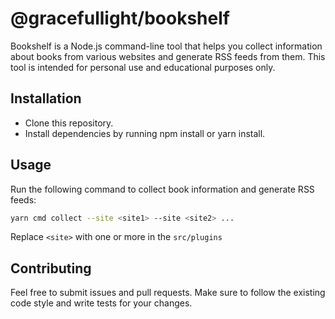# @gracefullight/bookshelf

Bookshelf is a Node.js command-line tool that helps you collect information about books from various websites and generate RSS feeds from them.
This tool is intended for personal use and educational purposes only.

## Installation

- Clone this repository.
- Install dependencies by running npm install or yarn install.

## Usage

Run the following command to collect book information and generate RSS feeds:

```sh
yarn cmd collect --site <site1> --site <site2> ...
```

Replace `<site>` with one or more in the `src/plugins`

## Contributing

Feel free to submit issues and pull requests. Make sure to follow the existing code style and write tests for your changes.
